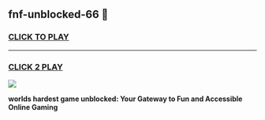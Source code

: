 
## fnf-unblocked-66 👋
<h3>
<a href="https://premium.freeplayer.one?title=fnf-unblocked-66&ref=14F">CLICK TO PLAY</a></h3>
<hr>

<h3>
<a href="https://premium.freeplayer.one?title=fnf-unblocked-66&ref=14F">CLICK 2 PLAY</a>
  
</h3>

<a href="https://premium.freeplayer.one?title=fnf-unblocked-66&ref=12F/"><img src="https://clearcache.store/games.png"></a>


**worlds hardest game unblocked: Your Gateway to Fun and Accessible Online Gaming**
